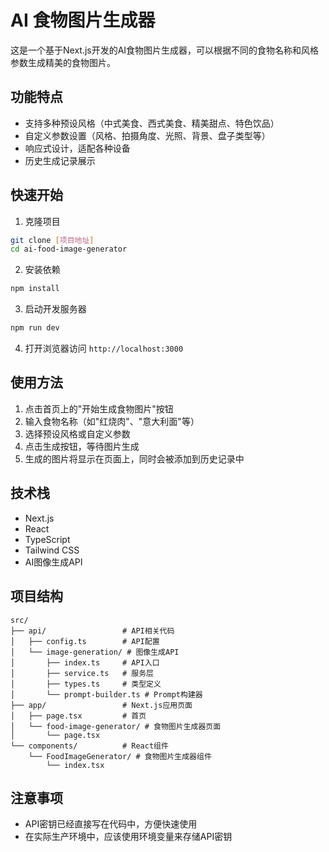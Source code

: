 # AI 食物图片生成器

这是一个基于Next.js开发的AI食物图片生成器，可以根据不同的食物名称和风格参数生成精美的食物图片。

## 功能特点

- 支持多种预设风格（中式美食、西式美食、精美甜点、特色饮品）
- 自定义参数设置（风格、拍摄角度、光照、背景、盘子类型等）
- 响应式设计，适配各种设备
- 历史生成记录展示

## 快速开始

1. 克隆项目

```bash
git clone [项目地址]
cd ai-food-image-generator
```

2. 安装依赖

```bash
npm install
```

3. 启动开发服务器

```bash
npm run dev
```

4. 打开浏览器访问 `http://localhost:3000`

## 使用方法

1. 点击首页上的"开始生成食物图片"按钮
2. 输入食物名称（如"红烧肉"、"意大利面"等）
3. 选择预设风格或自定义参数
4. 点击生成按钮，等待图片生成
5. 生成的图片将显示在页面上，同时会被添加到历史记录中

## 技术栈

- Next.js
- React
- TypeScript
- Tailwind CSS
- AI图像生成API

## 项目结构

```
src/
├── api/                 # API相关代码
│   ├── config.ts        # API配置
│   └── image-generation/ # 图像生成API
│       ├── index.ts     # API入口
│       ├── service.ts   # 服务层
│       ├── types.ts     # 类型定义
│       └── prompt-builder.ts # Prompt构建器
├── app/                 # Next.js应用页面
│   ├── page.tsx         # 首页
│   └── food-image-generator/ # 食物图片生成器页面
│       └── page.tsx
└── components/          # React组件
    └── FoodImageGenerator/ # 食物图片生成器组件
        └── index.tsx
```

## 注意事项

- API密钥已经直接写在代码中，方便快速使用
- 在实际生产环境中，应该使用环境变量来存储API密钥
